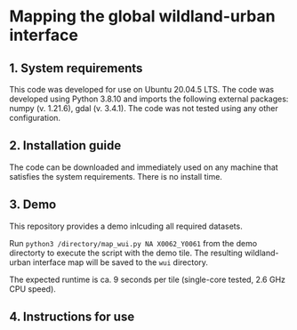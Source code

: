 # Mapping the global wildland-urban interface



## 1. System requirements

This code was developed for use on Ubuntu 20.04.5 LTS.
The code was developed using Python 3.8.10 and imports the following external packages: numpy (v. 1.21.6), gdal (v. 3.4.1).
The code was not tested using any other configuration.

## 2. Installation guide

The code can be downloaded and immediately used on any machine that satisfies the system requirements. There is no install time.

## 3. Demo

This repository provides a demo inlcuding all required datasets. 

Run `python3 /directory/map_wui.py NA X0062_Y0061` from the demo directorty to execute the script with the demo tile. The resulting wildland-urban interface map will be saved to the `wui` directory.

The expected runtime is ca. 9 seconds per tile (single-core tested, 2.6 GHz CPU speed).


## 4. Instructions for use
